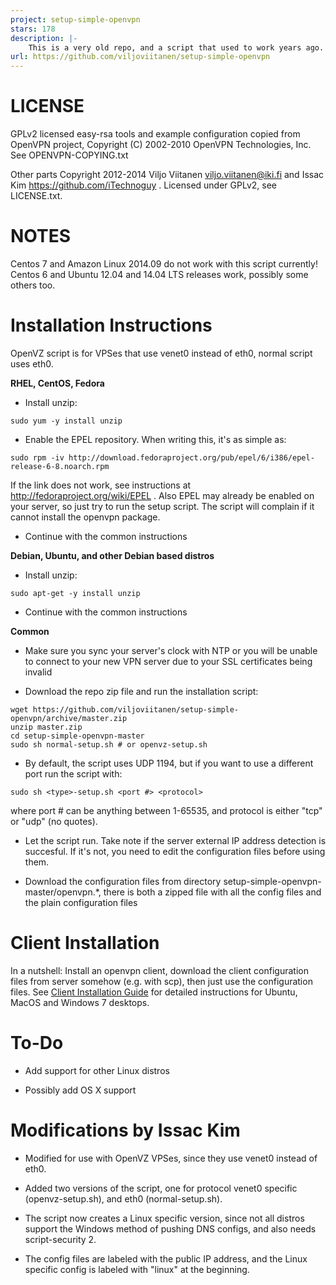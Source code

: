 ```yaml
---
project: setup-simple-openvpn
stars: 178
description: |-
    This is a very old repo, and a script that used to work years ago. Please find a newer vpn setup.
url: https://github.com/viljoviitanen/setup-simple-openvpn
---
```


LICENSE
=======

GPLv2 licensed easy-rsa tools and example configuration copied
from OpenVPN project, Copyright (C) 2002-2010 OpenVPN Technologies, Inc.
See OPENVPN-COPYING.txt

Other parts Copyright 2012-2014 Viljo Viitanen <viljo.viitanen@iki.fi>
and Issac Kim https://github.com/iTechnoguy .
Licensed under GPLv2, see LICENSE.txt.

NOTES
=====

Centos 7 and Amazon Linux 2014.09 do not work with this script currently! Centos 6 and Ubuntu 12.04 and 14.04 LTS releases work, possibly some others too.

Installation Instructions
=========================
OpenVZ script is for VPSes that use venet0 instead of eth0, normal script uses eth0.

**RHEL, CentOS, Fedora**

- Install unzip:

```
sudo yum -y install unzip
```

- Enable the EPEL repository. When writing this, it's as simple as:

```
sudo rpm -iv http://download.fedoraproject.org/pub/epel/6/i386/epel-release-6-8.noarch.rpm
```

  If the link does not work, see instructions at http://fedoraproject.org/wiki/EPEL .
  Also EPEL may already be enabled on your server, so just try to run the setup script.
  The script will complain if it cannot install the openvpn package.

- Continue with the common instructions

**Debian, Ubuntu, and other Debian based distros**

- Install unzip:

```
sudo apt-get -y install unzip
```

- Continue with the common instructions

**Common**

- Make sure you sync your server's clock with NTP or you will be unable to connect to your new VPN server
  due to your SSL certificates being invalid

- Download the repo zip file and run the installation script:

```
wget https://github.com/viljoviitanen/setup-simple-openvpn/archive/master.zip
unzip master.zip
cd setup-simple-openvpn-master
sudo sh normal-setup.sh # or openvz-setup.sh
```

- By default, the script uses UDP 1194, but if you want to use a different
  port run the script with:
```
sudo sh <type>-setup.sh <port #> <protocol>
```
  where port # can be anything between 1-65535, and protocol is either "tcp" or "udp" (no quotes).

- Let the script run. Take note if the server external IP address
  detection is succesful. If it's not, you need to edit the
  configuration files before using them.

- Download the configuration files from directory setup-simple-openvpn-master/openvpn.*,
  there is both a zipped file with all the config files and
  the plain configuration files

Client Installation
===================

In a nutshell: Install an openvpn client, download the client configuration files from server somehow (e.g. with scp), then just use the configuration files. See [Client Installation Guide](https://github.com/viljoviitanen/setup-simple-openvpn/wiki/Client-Installation-Guide) for detailed instructions for Ubuntu, MacOS and Windows 7 desktops. 

To-Do
=====

- Add support for other Linux distros

- Possibly add OS X support

Modifications by Issac Kim
==========================

- Modified for use with OpenVZ VPSes, since they use venet0 instead of eth0.

- Added two versions of the script, one for protocol venet0 specific (openvz-setup.sh), and eth0 (normal-setup.sh).

- The script now creates a Linux specific version, since not all distros support the Windows method of pushing DNS configs, and also needs script-security 2.

- The config files are labeled with the public IP address, and the Linux specific config is labeled with "linux" at the beginning.

